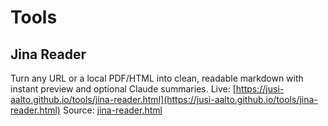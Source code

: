 # Tools

## Jina Reader
Turn any URL or a local PDF/HTML into clean, readable markdown with instant preview and optional Claude summaries.
Live: [https://jusi-aalto.github.io/tools/jina-reader.html](https://jusi-aalto.github.io/tools/jina-reader.html)
Source: [jina-reader.html](./jina-reader.html)
